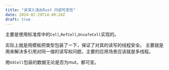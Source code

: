 ```yaml
---
title: "读深入浅出Rust 内部可变性"
date: 2024-02-29T14:49:24Z
draft: true
---
```


主要是使用标准库中的`Cell`,`RefCell`,`UnsafeCell`实现的。
<!--more-->
实际上就是用模板把类型包装了一下，保证了对其的读写的线程安全。
主要就是用来解决多引用对同一值的读写权问题，主要的应用场景应该就是多线程。

用`XXCell`包装的数据无论是否为mut，都可变。
